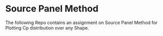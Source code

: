 Source Panel Method
===========================================================
The following Repo contains an assignment on Source Panel Method for Plotting Cp distribution over any Shape.
